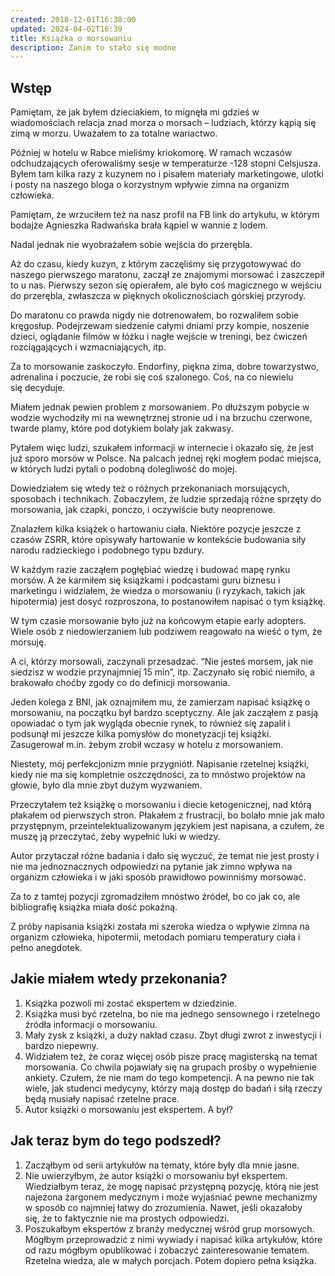 ```yaml
---
created: 2018-12-01T16:38:00
updated: 2024-04-02T16:39
title: Książka o morsowaniu
description: Zanim to stało się modne
---
```

## Wstęp

Pamiętam, że jak byłem dzieciakiem, to mignęła mi gdzieś w wiadomościach relacja znad morza o morsach – ludziach, którzy kąpią się zimą w morzu. Uważałem to za totalne wariactwo.

Później w hotelu w Rabce mieliśmy kriokomorę. W ramach wczasów odchudzających oferowaliśmy sesje w temperaturze -128 stopni Celsjusza. Byłem tam kilka razy z kuzynem no i pisałem materiały marketingowe, ulotki i posty na naszego bloga o korzystnym wpływie zimna na organizm człowieka.

Pamiętam, że wrzuciłem też na nasz profil na FB link do artykułu, w którym bodajże Agnieszka Radwańska brała kąpiel w wannie z lodem.

Nadal jednak nie wyobrażałem sobie wejścia do przerębla.

Aż do czasu, kiedy kuzyn, z którym zaczęliśmy się przygotowywać do naszego pierwszego maratonu, zaczął ze znajomymi morsować i zaszczepił to u nas. Pierwszy sezon się opierałem, ale było coś magicznego w wejściu do przerębla, zwłaszcza w pięknych okolicznościach górskiej przyrody.

Do maratonu co prawda nigdy nie dotrenowałem, bo rozwaliłem sobie kręgosłup. Podejrzewam siedzenie całymi dniami przy kompie, noszenie dzieci, oglądanie filmów w łóżku i nagłe wejście w treningi, bez ćwiczeń rozciągających i wzmacniających, itp.

Za to morsowanie zaskoczyło. Endorfiny, piękna zima, dobre towarzystwo, adrenalina i poczucie, że robi się coś szalonego. Coś, na co niewielu się decyduje.

Miałem jednak pewien problem z morsowaniem. Po dłuższym pobycie w wodzie wychodziły mi na wewnętrznej stronie ud i na brzuchu czerwone, twarde plamy, które pod dotykiem bolały jak zakwasy.

Pytałem więc ludzi, szukałem informacji w internecie i okazało się, że jest już sporo morsów w Polsce. Na palcach jednej ręki mogłem podać miejsca, w których ludzi pytali o podobną dolegliwość do mojej.

Dowiedziałem się wtedy też o różnych przekonaniach morsujących, sposobach i technikach. Zobaczyłem, że ludzie sprzedają różne sprzęty do morsowania, jak czapki, ponczo, i oczywiście buty neoprenowe.

Znalazłem kilka książek o hartowaniu ciała. Niektóre pozycje jeszcze z czasów ZSRR, które opisywały hartowanie w kontekście budowania siły narodu radzieckiego i podobnego typu bzdury.

W każdym razie zacząłem pogłębiać wiedzę i budować mapę rynku morsów. A że karmiłem się książkami i podcastami guru biznesu i marketingu i widziałem, że wiedza o morsowaniu (i ryzykach, takich jak hipotermia) jest dosyć rozproszona, to postanowiłem napisać o tym książkę.

W tym czasie morsowanie było już na końcowym etapie early adopters. Wiele osób z niedowierzaniem lub podziwem reagowało na wieść o tym, że morsuję.

A ci, którzy morsowali, zaczynali przesadzać. “Nie jesteś morsem, jak nie siedzisz w wodzie przynajmniej 15 min”, itp. Zaczynało się robić niemiło, a brakowało choćby zgody co do definicji morsowania.

Jeden kolega z BNI, jak oznajmiłem mu, że zamierzam napisać książkę o morsowaniu, na początku był bardzo sceptyczny. Ale jak zacząłem z pasją opowiadać o tym jak wygląda obecnie rynek, to również się zapalił i podsunął mi jeszcze kilka pomysłów do monetyzacji tej książki. Zasugerował m.in. żebym zrobił wczasy w hotelu z morsowaniem.

Niestety, mój perfekcjonizm mnie przygniótł. Napisanie rzetelnej książki, kiedy nie ma się kompletnie oszczędności, za to mnóstwo projektów na głowie, było dla mnie zbyt dużym wyzwaniem.

Przeczytałem też książkę o morsowaniu i diecie ketogenicznej, nad którą płakałem od pierwszych stron. Płakałem z frustracji, bo bolało mnie jak mało przystępnym, przeintelektualizowanym językiem jest napisana, a czułem, że muszę ją przeczytać, żeby wypełnić luki w wiedzy.

Autor przytaczał różne badania i dało się wyczuć, że temat nie jest prosty i nie ma jednoznacznych odpowiedzi na pytanie jak zimno wpływa na organizm człowieka i w jaki sposób prawidłowo powinniśmy morsować.

Za to z tamtej pozycji zgromadziłem mnóstwo źródeł, bo co jak co, ale bibliografię książka miała dość pokaźną.

Z próby napisania książki została mi szeroka wiedza o wpływie zimna na organizm człowieka, hipotermii, metodach pomiaru temperatury ciała i pełno anegdotek.

## Jakie miałem wtedy przekonania?

1. Książka pozwoli mi zostać ekspertem w dziedzinie.
2. Książka musi być rzetelna, bo nie ma jednego sensownego i rzetelnego źródła informacji o morsowaniu.
3. Mały zysk z książki, a duży nakład czasu. Zbyt długi zwrot z inwestycji i bardzo niepewny.
4. Widziałem też, że coraz więcej osób pisze pracę magisterską na temat morsowania. Co chwila pojawiały się na grupach prośby o wypełnienie ankiety. Czułem, że nie mam do tego kompetencji. A na pewno nie tak wiele, jak studenci medycyny, którzy mają dostęp do badań i siłą rzeczy będą musiały napisać rzetelne prace.
5. Autor książki o morsowaniu jest ekspertem. A był?

## Jak teraz bym do tego podszedł?

1. Zacząłbym od serii artykułów na tematy, które były dla mnie jasne.
2. Nie uwierzyłbym, że autor książki o morsowaniu był ekspertem. Wiedziałbym teraz, że mogę napisać przystępną pozycję, którą nie jest najeżona żargonem medycznym i może wyjaśniać pewne mechanizmy w sposób co najmniej łatwy do zrozumienia. Nawet, jeśli okazałoby się, że to faktycznie nie ma prostych odpowiedzi.
3. Poszukałbym ekspertów z branży medycznej wśród grup morsowych. Mógłbym przeprowadzić z nimi wywiady i napisać kilka artykułów, które od razu mógłbym opublikować i zobaczyć zainteresowanie tematem. Rzetelna wiedza, ale w małych porcjach. Potem dopiero pełna książka.